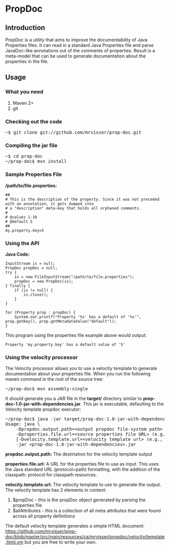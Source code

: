 PropDoc
=======

Introduction
------------

PropDoc is a utility that aims to improve the documentability of Java Properties files. It can read in a standard Java Properties file and parse JavaDoc-like annotations out of the comments of properties. Result is a meta-model that can be used to generate documentation about the properties in the file.

Usage
-----

### What you need

1. Maven 2+
2. git

### Checking out the code

<pre>
~$ git clone git://github.com/mrvisser/prop-doc.git
</pre>

### Compiling the jar file

<pre>
~$ cd prop-doc
~/prop-doc$ mvn install
</pre>

### Sample Properties File

**/path/to/file.properties:**

	##
	# This is the description of the property. Since it was not preceded with an annotation, it gets dumped into
	# a "description" meta-key that holds all orphaned comments.
	#
	# @values 1-10
	# @default 5
	##
	my.property.key=5

### Using the API

**Java Code:**

	InputStream is = null;
	PropDoc propDoc = null;
	try {
		is = new FileInputStream("/path/to/file.properties");
		propDoc = new PropDoc(is);
	} finally {
		if (is != null) {
			is.close();
		}
	}
	
	for (Property prop : propDoc) {
		System.out.printf("Property '%s' has a default of '%s'", prop.getKey(), prop.getMetadataValue("default"));
	}

This program using the properties file example above would output:

	Property 'my.property.key' has a default value of '5'

### Using the velocity processor

The Velocity processor allows you to use a velocity template to generate documentation about your properties file. When you run the following maven command in the root of the source tree:

<pre>
~/prop-doc$ mvn assembly:single
</pre>

It should generate you a JAR file in the **target/** directory similar to **prop-doc-1.0-jar-with-dependencies.jar**. This jar is executable, defaulting to the Velocity template propdoc executor:

<pre>
~/prop-doc$ java -jar target/prop-doc-1.0-jar-with-dependencies.jar
Usage: java \
	-Dpropdoc.output.path=&lt;output propdoc file-system path&gt; \
	-Dproperties.file.url=&lt;source properties file URL&gt; (e.g., file://C:\Temp\config.properties; e.g., classpath:org/my/config/config.properties)\
	[-Dvelocity.template.url=&lt;velocity template url&gt; (e.g., file://C:\Temp\propdoc.vm; default: classpath:ca/mrvisser/propdoc/velocity/template.html.vm)]\
	-jar &lt;prop-doc-1.0-jar-with-dependencies&gt;.jar
</pre>

**propdoc.output.path:** The destination for the velocity template output

**properties.file.url:** A URL for the properties file to use as input. This uses the Java standard URL (protocol+path) formatting, with the addition of the classpath: protocol for classpath resources.

**velocity.template.url:** The velocity template to use to generate the output. The velocity template has 2 elements in context:

1. $propDoc - this is the propDoc object generated by parsing the properties file
2. $allAttributes - this is a collection of all meta attributes that were found across all property definitions

The default velocity template generates a simple HTML document: https://github.com/mrvisser/prop-doc/blob/master/src/main/resources/ca/mrvisser/propdoc/velocity/template.html.vm but you are free to write your own.